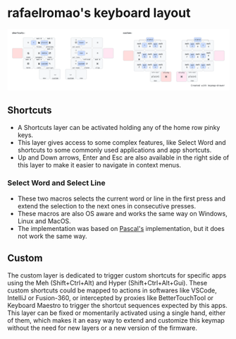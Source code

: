 # rafaelromao's keyboard layout

![img](../img/shortcuts.png)

## Shortcuts

- A Shortcuts layer can be activated holding any of the home row pinky keys.
- This layer gives access to some complex features, like Select Word and shortcuts to some commonly used applications and app shortcuts.
- Up and Down arrows, Enter and Esc are also available in the right side of this layer to make it easier to navigate in context menus.

### Select Word and Select Line
- These two macros selects the current word or line in the first press and extend the selection to the next ones in consecutive presses.
- These macros are also OS aware and works the same way on Windows, Linux and MacOS.
- The implementation was based on [Pascal's](https://github.com/getreuer/qmk-keymap) implementation, but it does not work the same way.

## Custom

The custom layer is dedicated to trigger custom shortcuts for specific apps using the Meh (Shift+Ctrl+Alt) and Hyper (Shift+Ctrl+Alt+Gui).
These custom shortcuts could be mapped to actions in softwares like VSCode, IntelliJ or Fusion-360, or intercepted by proxies like BetterTouchTool or Keyboard Maestro to trigger the shortcut sequences expected by this apps.
This layer can be fixed or momentarily activated using a single hand, either of them, which makes it an easy way to extend and customize this keymap without the need for new layers or a new version of the firmware. 